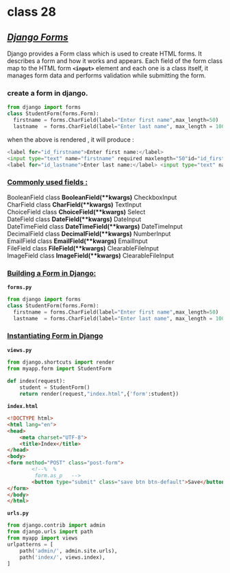 # class 28

## <ins>*Django Forms*

Django provides a Form class which is used to create HTML forms. It describes a form and how it works and appears. Each field of the form class map to the HTML form __`<input>`__ element and each one is a class itself, it manages form data and performs validation while submitting the form.


 
### create a form in django.

```py
from django import forms  
class StudentForm(forms.Form):  
  firstname = forms.CharField(label="Enter first name",max_length=50)  
  lastname  = forms.CharField(label="Enter last name", max_length = 100)  
  ```
when the above is rendered , it will produce : 

```py
<label for="id_firstname">Enter first name:</label>  
<input type="text" name="firstname" required maxlength="50"id="id_firstname" />
<label for="id_lastname">Enter last name:</label> <input type="text" name="lastname" required maxlength="100" id="id_lastname" />  

```

### <ins>Commonly used fields :

BooleanField	class __BooleanField(**kwargs)__	CheckboxInput	<br>
CharField	class __CharField(**kwargs)__	TextInput	<br>
ChoiceField	class __ChoiceField(**kwargs)__	Select	<br>
DateField	class __DateField(**kwargs)__	DateInput	<br>
DateTimeField	class __DateTimeField(**kwargs)__	DateTimeInput	<br>
DecimalField	class __DecimalField(**kwargs)__	NumberInput	<br>
EmailField	class __EmailField(**kwargs)__	EmailInput	<br>
FileField	class __FileField(**kwargs)__	ClearableFileInput	<br>
ImageField	class __ImageField(**kwargs)__	ClearableFileInput	<br>


### <ins>Building a Form in Django:
__`forms.py`__
```py
from django import forms  
class StudentForm(forms.Form):  
  firstname = forms.CharField(label="Enter first name",max_length=50)  
  lastname  = forms.CharField(label="Enter last name", max_length = 100)  
  ```

### <ins> Instantiating Form in Django

__`views.py`__
```py
from django.shortcuts import render  
from myapp.form import StudentForm  
  
def index(request):  
    student = StudentForm()  
    return render(request,"index.html",{'form':student})  
```
__`index.html`__
```html
<!DOCTYPE html>  
<html lang="en">  
<head>  
    <meta charset="UTF-8">  
    <title>Index</title>  
</head>  
<body>  
<form method="POST" class="post-form">  
        <!--%  %  
         form.as_p   -->
        <button type="submit" class="save btn btn-default">Save</button>  
</form>  
</body>  
</html>  
```
__`urls.py`__

```py
from django.contrib import admin  
from django.urls import path  
from myapp import views  
urlpatterns = [  
    path('admin/', admin.site.urls),  
    path('index/', views.index),  
]  
```

